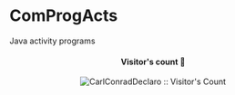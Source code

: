 # ComProgActs
Java activity  programs

<h4 align="center">Visitor's count 👀</h4>
<p align="center"><img src="https://profile-counter.glitch.me/ComProgActs/count.svg" alt="CarlConradDeclaro :: Visitor's Count" /></p>
